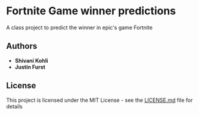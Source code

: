 # Fortnite Game winner predictions
A class project to predict the winner in epic's game Fortnite


## Authors

* **Shivani Kohli** 
* **Justin Furst**

## License

This project is licensed under the MIT License - see the [LICENSE.md](LICENSE.md) file for details


